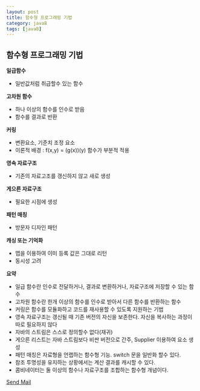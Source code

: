 ```yaml
---
layout: post
title: 함수형 프로그래밍 기법
category: java8
tags: [java8]
---
```

## 함수형 프로그래밍 기법 ##
**일급함수**
- 일반값처럼 취급할수 있는 함수

**고차원 함수**
- 하나 이상의 함수를 인수로 받음
- 함수를 결과로 반환

**커링**
- 변환요소, 기준치 조정 요소
- 이론적 배경 : f(x,y) = (g(x))(y) 함수가 부분적 적용

**영속 자료구조**
- 기존의 자료고조를 갱신하지 않고 새로 생성

**게으른 자료구조**
- 필요한 시점에 생성

**패턴 매칭**
- 방문자 디자인 패턴

**캐싱 또는 기억화**
- 맵을 이용하여 이미 등록 값은 그대로 리턴
- 동시성 고려

**요약**
- 일급 함수란 인수로 전달하거나, 결과로 변환하거나, 자료구조에 저장할 수 있는 함수
- 고차원 함수란 한개 이상의 함수를 인수로 받아서 다른 함수를 반환하는 함수
- 커링은 함수를 모듈화하고 코드를 재사용할 수 있도록 지원하는 기법
- 영속 자료구조는  갱신될 때 기존 버전의 자신을 보존한다. 자신을 복사하는 과정이 따로 필요하지 않다
- 자바의 스트림은 스스로 정의할수 없다(재귀)
- 게으른 리스트는 자바 스트림보다 비싼 버전으로 간주, Supplier 이용하여 요소 생성
- 패턴 매칭은 자료형을 언랩하는 함수형 기능. switch 문을 일반화 할수 있다.
- 참조 투명성을 유지하는 상황에서는 계산 결과를 캐시할 수 있다.
- 콤비네이터는 둘 이상의 함수나 자료구조를 조합하는 함수형 개념이다.

[Send Mail](mailto:probyoo@gmail.com)
